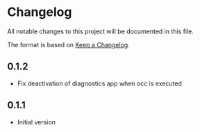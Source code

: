 # Changelog

All notable changes to this project will be documented in this file.

The format is based on [Keep a Changelog](http://keepachangelog.com/en/1.0.0/).

## 0.1.2

 - Fix deactivation of diagnostics app when occ is executed

## 0.1.1

 - Initial version

